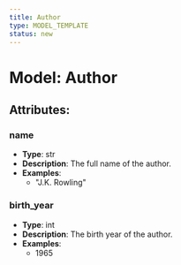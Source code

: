 ```yaml
---
title: Author
type: MODEL_TEMPLATE
status: new
---
```


# Model: Author

## Attributes:

### name
- **Type**: str
- **Description**: The full name of the author.
- **Examples**:
  - "J.K. Rowling"

### birth_year
- **Type**: int
- **Description**: The birth year of the author.
- **Examples**:
  - 1965


